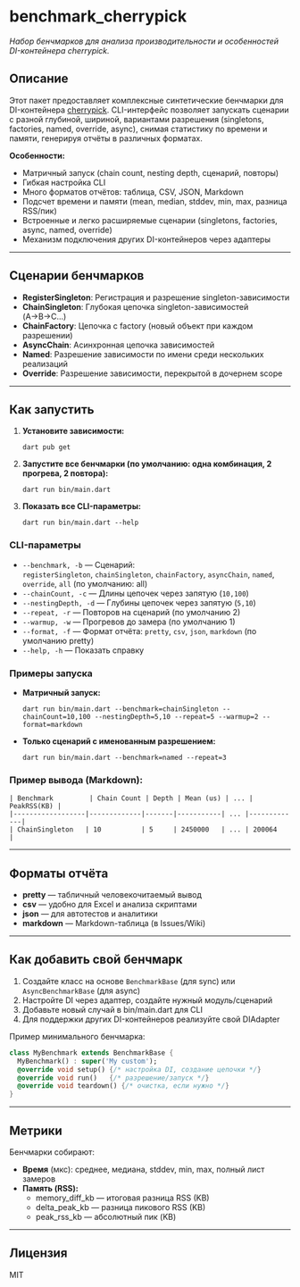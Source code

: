 # benchmark_cherrypick

_Набор бенчмарков для анализа производительности и особенностей DI-контейнера cherrypick._

## Описание

Этот пакет предоставляет комплексные синтетические бенчмарки для DI-контейнера [cherrypick](https://github.com/). CLI-интерфейс позволяет запускать сценарии с разной глубиной, шириной, вариантами разрешения (singletons, factories, named, override, async), снимая статистику по времени и памяти, генерируя отчёты в различных форматах.

**Особенности:**
- Матричный запуск (chain count, nesting depth, сценарий, повторы)
- Гибкая настройка CLI
- Много форматов отчётов: таблица, CSV, JSON, Markdown
- Подсчет времени и памяти (mean, median, stddev, min, max, разница RSS/пик)
- Встроенные и легко расширяемые сценарии (singletons, factories, async, named, override)
- Механизм подключения других DI-контейнеров через адаптеры

---

## Сценарии бенчмарков

- **RegisterSingleton**: Регистрация и разрешение singleton-зависимости
- **ChainSingleton**: Глубокая цепочка singleton-зависимостей (A→B→C...)
- **ChainFactory**: Цепочка с factory (новый объект при каждом разрешении)
- **AsyncChain**: Асинхронная цепочка зависимостей
- **Named**: Разрешение зависимости по имени среди нескольких реализаций
- **Override**: Разрешение зависимости, перекрытой в дочернем scope

---

## Как запустить

1. **Установите зависимости:**
   ```shell
   dart pub get
   ```
2. **Запустите все бенчмарки (по умолчанию: одна комбинация, 2 прогрева, 2 повтора):**
   ```shell
   dart run bin/main.dart
   ```

3. **Показать все CLI-параметры:**
   ```shell
   dart run bin/main.dart --help
   ```

### CLI-параметры

- `--benchmark, -b` — Сценарий:  
  `registerSingleton`, `chainSingleton`, `chainFactory`, `asyncChain`, `named`, `override`, `all` (по умолчанию: all)
- `--chainCount, -c` — Длины цепочек через запятую (`10,100`)
- `--nestingDepth, -d` — Глубины цепочек через запятую (`5,10`)
- `--repeat, -r` — Повторов на сценарий (по умолчанию 2)
- `--warmup, -w` — Прогревов до замера (по умолчанию 1)
- `--format, -f` — Формат отчёта: `pretty`, `csv`, `json`, `markdown` (по умолчанию pretty)
- `--help, -h` — Показать справку

### Примеры запуска

- **Матричный запуск:**
  ```shell
  dart run bin/main.dart --benchmark=chainSingleton --chainCount=10,100 --nestingDepth=5,10 --repeat=5 --warmup=2 --format=markdown
  ```

- **Только сценарий с именованным разрешением:**
  ```shell
  dart run bin/main.dart --benchmark=named --repeat=3
  ```

### Пример вывода (Markdown):

```
| Benchmark         | Chain Count | Depth | Mean (us) | ... | PeakRSS(KB) |
|------------------|-------------|-------|-----------| ... |-------------|
| ChainSingleton   | 10          | 5     | 2450000   | ... | 200064      |
```

---

## Форматы отчёта

- **pretty** — табличный человекочитаемый вывод
- **csv** — удобно для Excel и анализа скриптами
- **json** — для автотестов и аналитики
- **markdown** — Markdown-таблица (в Issues/Wiki)

---

## Как добавить свой бенчмарк

1. Создайте класс на основе `BenchmarkBase` (для sync) или `AsyncBenchmarkBase` (для async)
2. Настройте DI через адаптер, создайте нужный модуль/сценарий
3. Добавьте новый случай в bin/main.dart для CLI
4. Для поддержки других DI-контейнеров реализуйте свой DIAdapter

Пример минимального бенчмарка:
```dart
class MyBenchmark extends BenchmarkBase {
  MyBenchmark() : super('My custom');
  @override void setup() {/* настройка DI, создание цепочки */}
  @override void run()   {/* разрешение/запуск */}
  @override void teardown() {/* очистка, если нужно */}
}
```

---

## Метрики

Бенчмарки собирают:
- **Время** (мкс): среднее, медиана, stddev, min, max, полный лист замеров
- **Память (RSS):**
  - memory_diff_kb — итоговая разница RSS (KB)
  - delta_peak_kb  — разница пикового RSS (KB)
  - peak_rss_kb    — абсолютный пик (KB)

---

## Лицензия

MIT
